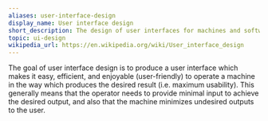 ```yaml
---
aliases: user-interface-design
display_name: User interface design
short_description: The design of user interfaces for machines and software with the focus on maximizing usability and the user experience.
topic: ui-design
wikipedia_url: https://en.wikipedia.org/wiki/User_interface_design
---
```

The goal of user interface design is to produce a user interface which makes it easy, efficient, and enjoyable (user-friendly) to operate a machine in the way which produces the desired result (i.e. maximum usability). This generally means that the operator needs to provide minimal input to achieve the desired output, and also that the machine minimizes undesired outputs to the user.
